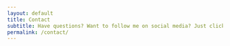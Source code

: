 ```yaml
---
layout: default 
title: Contact
subtitle: Have questions? Want to follow me on social media? Just click on the icons below.
permalink: /contact/
---
```


